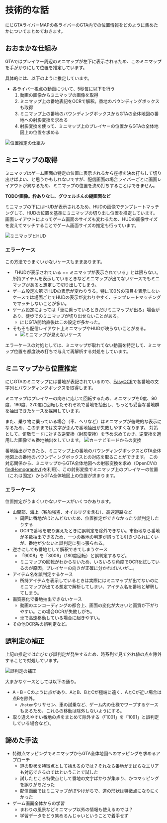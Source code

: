 # 技術的な話

にじGTAライバーMAPの各ライバーのGTA内での位置情報をどのように集めたかについてまとめておきます。

## おおまかな仕組み

GTAではプレイヤー周辺のミニマップが左下に表示されるため、このミニマップを手がかりにして位置を推定しています。

具体的には、以下のように推定しています。

 * 各ライバー視点の動画について、5秒毎に以下を行う
   1. 動画の画像からミニマップの画像を取得
   2. ミニマップ上の番地表記をOCRで解釈。番地のバウンディングボックスも取得
   3. ミニマップ上の番地のバウンディングボックスからGTAの全体地図の番地への射影変換を求める
   4. 射影変換を使って、ミニマップ上のプレイヤーの位置からGTAの全体地図上の位置を求める

![位置推定の仕組み](img/position_prediction.png)

## ミニマップの取得

ミニマップはゲーム画面の特定の位置に表示されるから座標を決め打ちして切り出せばよい、と思うかもしれないですが、配信画面の場合ライバーごとに画面レイアウトが異なるため、ミニマップの位置を決め打ちすることはできません。

**TODO:画像。枠ありなし、グウェルさんの縦画面など**

ミニマップの下にはHUDが表示されるため、HUDの画像でテンプレートマッチングして、HUDの位置を基準にミニマップの切り出し位置を推定しています。
画面レイアウトによってゲーム画面のサイズも変わるため、HUDの画像サイズを変えてマッチすることでゲーム画面サイズの推定も行っています。

![ミニマップとHUD](img/hud_minimap.png)

### エラーケース

この方法でうまくいかないケースもままあります。

 * 「HUDが表示されている == ミニマップが表示されている」とは限らない。所持アイテムを表示しているときなどミニマップが出てないケースでもミニマップがあると想定して切り出してしまう。
 * ゲーム設定次第でHUDの表示が変わりうる。特に100%の項目を表示しないケースでは場面ごとでHUDの表示が変わりやすく、テンプレートマッチングでマッチしないことが多い。
 * ゲーム設定によっては「車に乗っているときだけミニマップが出る」場合があり、徒歩でのミニマップが切り出せないことがある。
   * にじGTA開始直後はこの設定が多かった。
 * そもそも配信レイアウト上ミニマップやHUDが映らないことがある。
   * ![ミニマップが見えないケース](img/minimap_hidden.png)

エラーケースの対処としては、ミニマップが取れてない動画を特定して、ミニマップ位置を都度決め打ちで与えて再解析する対処をしています。

## ミニマップから位置推定

にじGTAのミニマップには番地が表記されているので、[EasyOCR](https://github.com/JaidedAI/EasyOCR)で各番地の文字列とバウンディングボックスを取得します。

ミニマップはプレイヤーの向きに応じて回転するため、ミニマップを0度、90度、180度、270度に回転したそれぞれで番地を抽出し、もっとも妥当な番地群を抽出できたケースを採用しています。

また、乗り物に乗っている場合（車、ヘリなど）はミニマップが俯瞰的な表示になるため、このままでは文字が歪んで番地抽出が失敗しやすくなります。
対策として、俯瞰モードに対する逆変換（射影変換）を予め求めておき、逆変換を適用した画像でも番地抽出をしています。
![カーナビモードからの変換](img/carnavi_transform.png)

番地抽出ができたら、ミニマップ上の番地のバウンディングボックスとGTA全体地図上の番地のバウンディングボックスとの対応を取ることができます。
この対応関係から、ミニマップからGTA全体地図への射影変換を求め（OpenCVの[findHomography()](https://docs.opencv.org/4.x/d9/d0c/group__calib3d.html#ga4abc2ece9fab9398f2e560d53c8c9780)を利用）、この射影変換でミニマップ上のプレイヤーの位置（これは固定）からGTA全体地図上の位置が求まります。

### エラーケース

位置推定がうまくいかないケースがいくつかあります。

* 山間部、海上（客船強盗、オイルリグを含む）、高速道路など
  * 周囲に番地がほとんどないため、位置推定ができなかったり誤判定したりする
  * OCRで番地を取り違えたときに誤判定を除外できない。市街地なら番地が多数抽出できるため、一つの番地の判定が誤っても引きづられにくいが、番地が少ないと誤判定に引っ張られる。
* 逆さにしても番地として解釈できてしまうケース
  * 「9008」を「8006」（180度回転）と誤判定するなど。
  * ミニマップの回転がわからないため、いろいろな角度でOCRを試しているのが原因。プレイヤーの向きが正確に分かればいいが…。
* アイテム名を誤判定するケース
  * 所持アイテムを表示しているときは実際にはミニマップが出てないのにミニマップが出てる想定で解析してしまい、アイテム名を番地と解釈してしまう。
* 画質悪化で番地抽出できないケース
  * 動画のエンコーディングの都合上、画面の変化が大きいと画質が下がりやすい。この場合OCRが失敗しがち。
  * 車で高速移動している場合に起きやすい。
* その他OCR系の誤判定など。


## 誤判定の補正

上記の推定ではたびたび誤判定が発生するため、時系列で見て外れ値の点を除外することで対処しています。

![誤判定の補正](img//correction.png)

大まかなケースとしては以下の通り。
 * A - B - Cのように点があり、AとB、BとCが極端に遠く、AとCが近い場合は点Bを除外。
   * `/hoten`やリサセン、車の試乗など、ゲーム内の仕様でワープするケースもあるため、これらの移動は除外しないようにする。
 * 取り違えやすい番地の点をまとめて除外する（「1001」を「1091」と誤判定している場合など）。

## 諦めた手法

* 特徴点マッピングでミニマップからGTA全体地図へのマッピングを求めるアプローチ
  * 道の形状を特徴点として拾えるのでは？それなら番地がまばらなエリアも対応できるのではということで試した
  * 試したところ特徴点として番地の文字ばかりが集まり、かつマッピングを誤りがちだった
  * 配信画面ではミニマップがぼやけがちで、道の形状は特徴点になりにくかった
* ゲーム画面全体からの学習
  * まわりの風景などミニマップ以外の情報も使えるのでは？
  * 学習データをどう集めるんじゃいということで着手せず